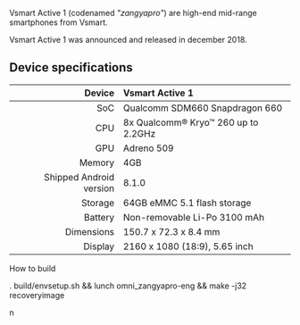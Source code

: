  Vsmart Active 1 (codenamed _"zangyapro"_) are high-end mid-range smartphones from Vsmart.

Vsmart Active 1 was announced and released in december 2018.

## Device specifications

| Device       |   	Vsmart Active 1                               |
| -----------: | :---------------------------------------------- |
| SoC          | Qualcomm SDM660 Snapdragon 660                 |
| CPU          | 8x Qualcomm® Kryo™ 260 up to 2.2GHz             |
| GPU          | Adreno 509                                      |
| Memory       | 4GB                                             |
| Shipped Android version | 8.1.0                                |
| Storage      | 64GB eMMC 5.1 flash storage                     |
| Battery      | Non-removable Li-Po 3100 mAh                    |
| Dimensions   | 150.7 x 72.3 x 8.4 mm                          |
| Display      | 2160 x 1080 (18:9), 5.65 inch                   |


How to build

. build/envsetup.sh && lunch omni_zangyapro-eng && make -j32 recoveryimage

n

